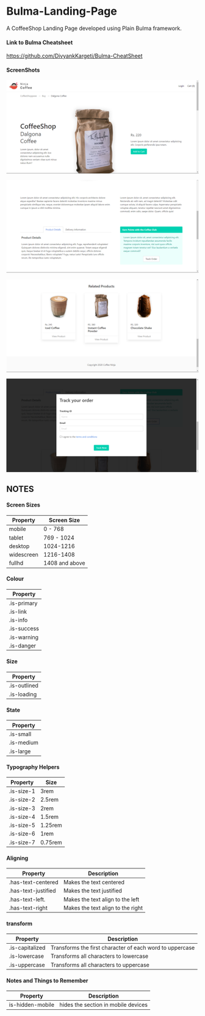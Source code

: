 # Bulma-Landing-Page
A CoffeeShop Landing Page developed using Plain Bulma framework.

#### Link to Bulma Cheatsheet
https://github.com/DivyankKargeti/Bulma-CheatSheet


#### ScreenShots

![ss 1](for_readme/1.png)

![ss 2](for_readme/2.png)

![ss 3](for_readme/3.png)

![ss 4](for_readme/4.png)

## NOTES
#### Screen Sizes

Property | Screen Size
--------------|------------------
 mobile | 0 - 768 
 tablet | 769 - 1024 
 desktop | 1024-1216
 widescreen | 1216-1408
 fullhd | 1408 and above

#### Colour

Property |
--------------|
.is-primary |
.is-link |
.is-info |
.is-success |
.is-warning |
.is-danger |

#### Size

Property |
--------------|
.is-outlined |
.is-loading |

#### State

Property |
--------------|
.is-small |
.is-medium |
.is-large |

#### Typography Helpers

Property | Size 
--------------|------------
.is-size-1 | 3rem
.is-size-2	| 2.5rem
.is-size-3	| 2rem
.is-size-4	| 1.5rem
.is-size-5	| 1.25rem
.is-size-6	| 1rem
.is-size-7	| 0.75rem

#### Aligning

Property | Description
--------------|------------
.has-text-centered	| Makes the text centered
.has-text-justified	| Makes the text justified
.has-text-left.	| Makes the text align to the left
.has-text-right	| Makes the text align to the right

#### transform

Property | Description
--------------|------------
.is-capitalized	| Transforms the first character of each word to uppercase
.is-lowercase	| Transforms all characters to lowercase
.is-uppercase	| Transforms all characters to uppercase

#### Notes and Things to Remember

Property | Description
--------------|------------------
is-hidden-mobile  | hides the section in mobile devices